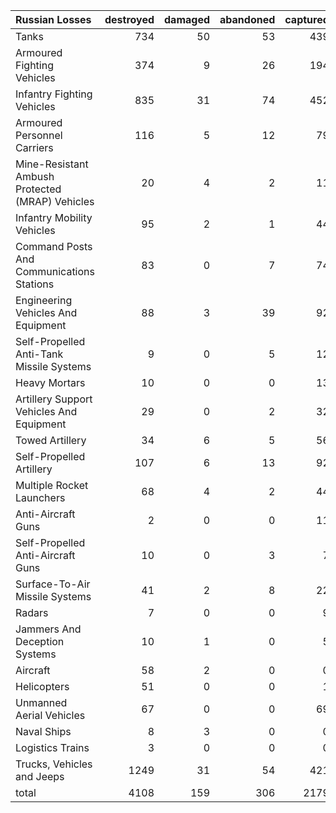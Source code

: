 | Russian Losses                                   |   destroyed |   damaged |   abandoned |   captured |   total |
|:-------------------------------------------------|------------:|----------:|------------:|-----------:|--------:|
| Tanks                                            |         734 |        50 |          53 |        439 |    1276 |
| Armoured Fighting Vehicles                       |         374 |         9 |          26 |        194 |     603 |
| Infantry Fighting Vehicles                       |         835 |        31 |          74 |        452 |    1392 |
| Armoured Personnel Carriers                      |         116 |         5 |          12 |         79 |     212 |
| Mine-Resistant Ambush Protected  (MRAP) Vehicles |          20 |         4 |           2 |         11 |      37 |
| Infantry Mobility Vehicles                       |          95 |         2 |           1 |         44 |     142 |
| Command Posts And Communications Stations        |          83 |         0 |           7 |         74 |     164 |
| Engineering Vehicles And Equipment               |          88 |         3 |          39 |         92 |     222 |
| Self-Propelled Anti-Tank Missile Systems         |           9 |         0 |           5 |         12 |      26 |
| Heavy Mortars                                    |          10 |         0 |           0 |         13 |      23 |
| Artillery Support Vehicles And Equipment         |          29 |         0 |           2 |         32 |      63 |
| Towed Artillery                                  |          34 |         6 |           5 |         56 |     101 |
| Self-Propelled Artillery                         |         107 |         6 |          13 |         92 |     218 |
| Multiple Rocket Launchers                        |          68 |         4 |           2 |         44 |     118 |
| Anti-Aircraft Guns                               |           2 |         0 |           0 |         11 |      13 |
| Self-Propelled Anti-Aircraft Guns                |          10 |         0 |           3 |          7 |      20 |
| Surface-To-Air Missile Systems                   |          41 |         2 |           8 |         22 |      73 |
| Radars                                           |           7 |         0 |           0 |          9 |      16 |
| Jammers And Deception Systems                    |          10 |         1 |           0 |          5 |      16 |
| Aircraft                                         |          58 |         2 |           0 |          0 |      60 |
| Helicopters                                      |          51 |         0 |           0 |          1 |      52 |
| Unmanned Aerial Vehicles                         |          67 |         0 |           0 |         69 |     136 |
| Naval Ships                                      |           8 |         3 |           0 |          0 |      11 |
| Logistics Trains                                 |           3 |         0 |           0 |          0 |       3 |
| Trucks, Vehicles and Jeeps                       |        1249 |        31 |          54 |        421 |    1755 |
| total                                            |        4108 |       159 |         306 |       2179 |    6752 |